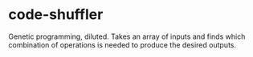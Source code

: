 # code-shuffler
Genetic programming, diluted. Takes an array of inputs and finds which combination of operations is needed to produce the desired outputs.
